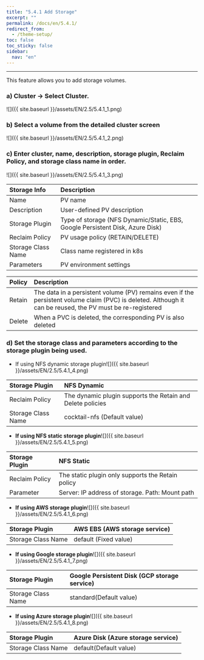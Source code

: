 ```yaml
---
title: "5.4.1 Add Storage"
excerpt: ""
permalink: /docs/en/5.4.1/
redirect_from:
  - /theme-setup/
toc: false
toc_sticky: false
sidebar:
  nav: "en"
---
```



---

This feature allows you to add storage volumes.

### a\) Cluster → Select Cluster.
![]({{ site.baseurl }}/assets/EN/2.5/5.4.1_1.png)

### b\) Select a volume from the detailed cluster screen
![]({{ site.baseurl }}/assets/EN/2.5/5.4.1_2.png)

### c\) Enter cluster, name, description, storage plugin, Reclaim Policy, and storage class name in order.
![]({{ site.baseurl }}/assets/EN/2.5/5.4.1_3.png)

| **Storage Info** | **Description** |
| :--- | :--- |
| Name | PV name |
| Description | User-defined PV description |
| Storage Plugin | Type of storage \(NFS Dynamic/Static, EBS, Google Persistent Disk, Azure Disk\) |
| Reclaim Policy | PV usage policy \(RETAIN/DELETE\) |
| Storage Class Name | Class name registered in k8s |
| Parameters | PV environment settings |

| **Policy** | **Description** |
| :--- | :--- |
| Retain | The data in a persistent volume \(PV\) remains even if the persistent volume claim \(PVC\) is deleted. Although it can be reused, the PV must be re-registered |
| Delete | When a PVC is deleted, the corresponding PV is also deleted |

### d\) Set the storage class and parameters according to the storage plugin being used.

* If using NFS dynamic storage plugin![]({{ site.baseurl }}/assets/EN/2.5/5.4.1_4.png)

| Storage Plugin | **NFS** Dynamic |
| :--- | :--- |
| Reclaim Policy | The dynamic plugin supports the Retain and Delete policies |
| Storage Class Name | cocktail-nfs \(Default value\) |

* **If using NFS static storage plugin**![]({{ site.baseurl }}/assets/EN/2.5/5.4.1_5.png)

| Storage Plugin | **NFS** Static |
| :--- | :--- |
| Reclaim Policy | The static plugin only supports the Retain policy |
| Parameter | Server: IP address of storage. Path: Mount path |

* **If using AWS storage plugin**![]({{ site.baseurl }}/assets/EN/2.5/5.4.1_6.png)

| Storage Plugin | AWS EBS \(AWS storage service\) |
| :--- | :--- |
| Storage Class Name | default \(Fixed value\) |

* **If using Google storage plugin**![]({{ site.baseurl }}/assets/EN/2.5/5.4.1_7.png)

| Storage Plugin | Google Persistent Disk \(GCP storage service\) |
| :--- | :--- |
| Storage Class Name | standard\(Default value\) |

* **If using Azure storage plugin**![]({{ site.baseurl }}/assets/EN/2.5/5.4.1_8.png)

| Storage Plugin | Azure Disk \(Azure storage service\) |
| :--- | :--- |
| Storage Class Name | default\(Default value\) |
